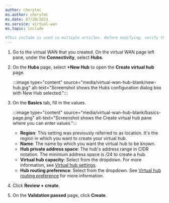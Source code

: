 ```yaml
---
author: cherylmc
ms.author: cherylmc
ms.date: 07/28/2023
ms.service: virtual-wan
ms.topic: include

#This include is used in multiple articles. Before modifying, verify that any changes apply to all articles that use this include.
---
```


1. Go to the virtual WAN that you created. On the virtual WAN page left pane, under the **Connectivity**, select **Hubs**.

1. On the **Hubs** page, select **+New Hub** to open the **Create virtual hub** page.

   :::image type="content" source="media/virtual-wan-hub-blank/new-hub.jpg" alt-text="Screenshot shows the Hubs configuration dialog box with New Hub selected.":::

1. On the **Basics** tab, fill in the values.

   :::image type="content" source="media/virtual-wan-hub-blank/basics-page.png" alt-text="Screenshot shows the Create virtual hub pane where you can enter values.":::

   * **Region**: This setting was previously referred to as location. It's the region in which you want to create your virtual hub.
   * **Name**: The name by which you want the virtual hub to be known.
   * **Hub private address space**: The hub's address range in CIDR notation. The minimum address space is /24 to create a hub.
   * **Virtual hub capacity**: Select from the dropdown. For more information, see [Virtual hub settings](../articles/virtual-wan/hub-settings.md).
   * **Hub routing preference**: Select from the dropdown. See [Virtual hub routing preference](../articles/virtual-wan/about-virtual-hub-routing-preference.md) for more information.

1. Click **Review + create**.

1. On the **Validation passed** page, click **Create**.